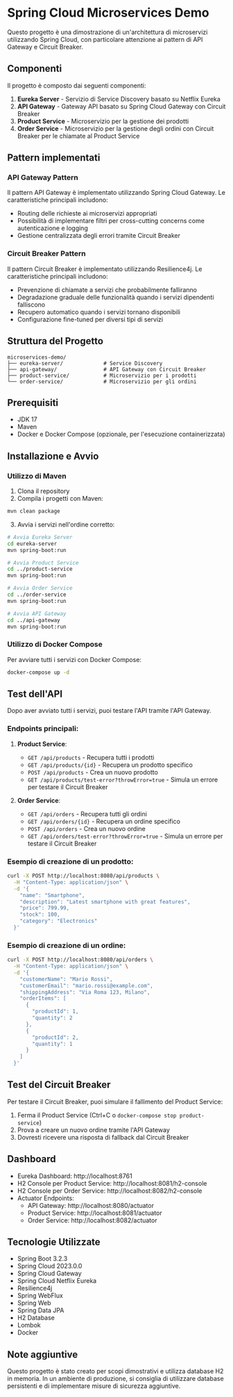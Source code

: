 # Spring Cloud Microservices Demo

Questo progetto è una dimostrazione di un'architettura di microservizi utilizzando Spring Cloud, con particolare attenzione ai pattern di API Gateway e Circuit Breaker.

## Componenti

Il progetto è composto dai seguenti componenti:

1. **Eureka Server** - Servizio di Service Discovery basato su Netflix Eureka
2. **API Gateway** - Gateway API basato su Spring Cloud Gateway con Circuit Breaker
3. **Product Service** - Microservizio per la gestione dei prodotti
4. **Order Service** - Microservizio per la gestione degli ordini con Circuit Breaker per le chiamate al Product Service

## Pattern implementati

### API Gateway Pattern

Il pattern API Gateway è implementato utilizzando Spring Cloud Gateway. Le caratteristiche principali includono:

- Routing delle richieste ai microservizi appropriati
- Possibilità di implementare filtri per cross-cutting concerns come autenticazione e logging
- Gestione centralizzata degli errori tramite Circuit Breaker

### Circuit Breaker Pattern

Il pattern Circuit Breaker è implementato utilizzando Resilience4j. Le caratteristiche principali includono:

- Prevenzione di chiamate a servizi che probabilmente falliranno
- Degradazione graduale delle funzionalità quando i servizi dipendenti falliscono
- Recupero automatico quando i servizi tornano disponibili
- Configurazione fine-tuned per diversi tipi di servizi

## Struttura del Progetto

```
microservices-demo/
├── eureka-server/             # Service Discovery
├── api-gateway/               # API Gateway con Circuit Breaker
├── product-service/           # Microservizio per i prodotti
└── order-service/             # Microservizio per gli ordini
```

## Prerequisiti

- JDK 17
- Maven
- Docker e Docker Compose (opzionale, per l'esecuzione containerizzata)

## Installazione e Avvio

### Utilizzo di Maven

1. Clona il repository
2. Compila i progetti con Maven:

```bash
mvn clean package
```

3. Avvia i servizi nell'ordine corretto:

```bash
# Avvia Eureka Server
cd eureka-server
mvn spring-boot:run

# Avvia Product Service
cd ../product-service
mvn spring-boot:run

# Avvia Order Service
cd ../order-service
mvn spring-boot:run

# Avvia API Gateway
cd ../api-gateway
mvn spring-boot:run
```

### Utilizzo di Docker Compose

Per avviare tutti i servizi con Docker Compose:

```bash
docker-compose up -d
```

## Test dell'API

Dopo aver avviato tutti i servizi, puoi testare l'API tramite l'API Gateway.

### Endpoints principali:

1. **Product Service**:
    - `GET /api/products` - Recupera tutti i prodotti
    - `GET /api/products/{id}` - Recupera un prodotto specifico
    - `POST /api/products` - Crea un nuovo prodotto
    - `GET /api/products/test-error?throwError=true` - Simula un errore per testare il Circuit Breaker

2. **Order Service**:
    - `GET /api/orders` - Recupera tutti gli ordini
    - `GET /api/orders/{id}` - Recupera un ordine specifico
    - `POST /api/orders` - Crea un nuovo ordine
    - `GET /api/orders/test-error?throwError=true` - Simula un errore per testare il Circuit Breaker

### Esempio di creazione di un prodotto:

```bash
curl -X POST http://localhost:8080/api/products \
  -H "Content-Type: application/json" \
  -d '{
    "name": "Smartphone",
    "description": "Latest smartphone with great features",
    "price": 799.99,
    "stock": 100,
    "category": "Electronics"
  }'
```

### Esempio di creazione di un ordine:

```bash
curl -X POST http://localhost:8080/api/orders \
  -H "Content-Type: application/json" \
  -d '{
    "customerName": "Mario Rossi",
    "customerEmail": "mario.rossi@example.com",
    "shippingAddress": "Via Roma 123, Milano",
    "orderItems": [
      {
        "productId": 1,
        "quantity": 2
      },
      {
        "productId": 2,
        "quantity": 1
      }
    ]
  }'
```

## Test del Circuit Breaker

Per testare il Circuit Breaker, puoi simulare il fallimento del Product Service:

1. Ferma il Product Service (Ctrl+C o `docker-compose stop product-service`)
2. Prova a creare un nuovo ordine tramite l'API Gateway
3. Dovresti ricevere una risposta di fallback dal Circuit Breaker

## Dashboard

- Eureka Dashboard: http://localhost:8761
- H2 Console per Product Service: http://localhost:8081/h2-console
- H2 Console per Order Service: http://localhost:8082/h2-console
- Actuator Endpoints:
    - API Gateway: http://localhost:8080/actuator
    - Product Service: http://localhost:8081/actuator
    - Order Service: http://localhost:8082/actuator

## Tecnologie Utilizzate

- Spring Boot 3.2.3
- Spring Cloud 2023.0.0
- Spring Cloud Gateway
- Spring Cloud Netflix Eureka
- Resilience4j
- Spring WebFlux
- Spring Web
- Spring Data JPA
- H2 Database
- Lombok
- Docker

## Note aggiuntive

Questo progetto è stato creato per scopi dimostrativi e utilizza database H2 in memoria. In un ambiente di produzione, si consiglia di utilizzare database persistenti e di implementare misure di sicurezza aggiuntive.
